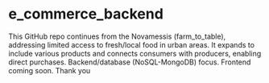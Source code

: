 # e_commerce_backend
This GitHub repo continues from the Novamessis (farm_to_table), addressing limited access to fresh/local food in urban areas. It expands to include various products and connects consumers with producers, enabling direct purchases. Backend/database (NoSQL-MongoDB) focus. Frontend coming soon. Thank you
